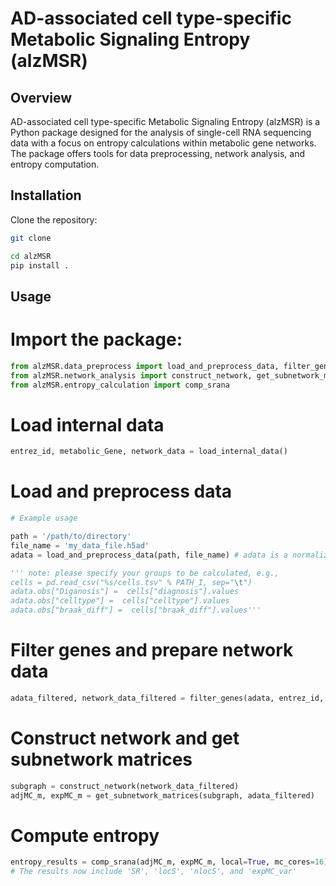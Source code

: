 # AD-associated cell type-specific Metabolic Signaling Entropy (alzMSR)

## Overview

AD-associated cell type-specific Metabolic Signaling Entropy (alzMSR) is a Python package designed for the analysis of single-cell RNA sequencing data with a focus on entropy calculations within metabolic gene networks. The package offers tools for data preprocessing, network analysis, and entropy computation.

## Installation

Clone the repository:

```bash
git clone

cd alzMSR
pip install .

```

## Usage

# Import the package:
```python
from alzMSR.data_preprocess import load_and_preprocess_data, filter_genes, load_internal_data
from alzMSR.network_analysis import construct_network, get_subnetwork_matrices
from alzMSR.entropy_calculation import comp_srana
```

# Load internal data
```python
entrez_id, metabolic_Gene, network_data = load_internal_data()

```

# Load and preprocess data

```python
# Example usage

path = '/path/to/directory'
file_name = 'my_data_file.h5ad'
adata = load_and_preprocess_data(path, file_name) # adata is a normalized AnnData object.

''' note: please specify your groups to be calculated, e.g., 
cells = pd.read_csv("%s/cells.tsv" % PATH_I, sep="\t")
adata.obs["Diganosis"] =  cells["diagnosis"].values
adata.obs["celltype"] =  cells["celltype"].values
adata.obs["braak_diff"] =  cells["braak_diff"].values'''
```


# Filter genes and prepare network data
```python
adata_filtered, network_data_filtered = filter_genes(adata, entrez_id, metabolic_Gene, network_data)
```

# Construct network and get subnetwork matrices

```python
subgraph = construct_network(network_data_filtered)
adjMC_m, expMC_m = get_subnetwork_matrices(subgraph, adata_filtered)
```

# Compute entropy
```python
entropy_results = comp_srana(adjMC_m, expMC_m, local=True, mc_cores=16)
# The results now include 'SR', 'locS', 'nlocS', and 'expMC_var'
```
